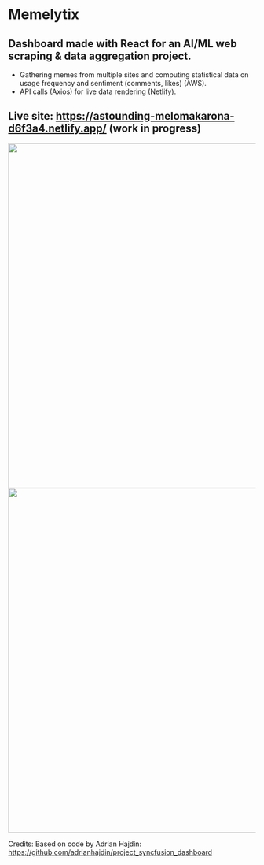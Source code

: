 # Memelytix 

## Dashboard made with React for an AI/ML web scraping & data aggregation project. 
* Gathering memes from multiple sites and computing statistical data on usage frequency and sentiment (comments, likes) (AWS).
* API calls (Axios) for live data rendering (Netlify).

## Live site: https://astounding-melomakarona-d6f3a4.netlify.app/ (work in progress)
<img src="https://iili.io/SM24uj.png" width="700">
<img src="https://iili.io/SM2LMB.png" width="700">

Credits: Based on code by Adrian Hajdin: https://github.com/adrianhajdin/project_syncfusion_dashboard
